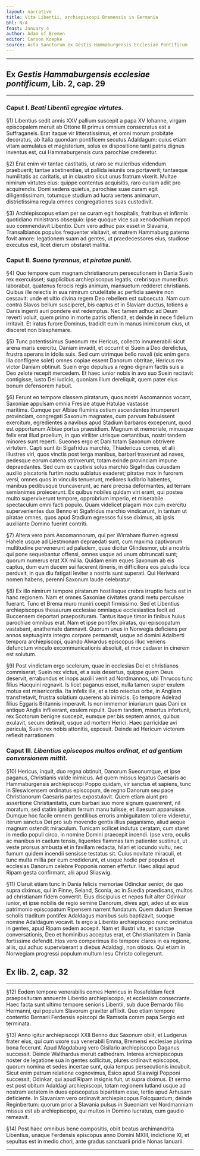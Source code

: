 ```yaml
---
layout: narrative
title: Vita Libentii, archiepiscopi Bremensis in Germania
bhl: N/A
feast: January 4
author: Adam of Bremen
editor: Carson Koepke
source: Acta Sanctorum ex Gestis Hammaburgensis Ecclesiae Pontificum
---
```


---

## Ex *Gestis Hammaburgensis ecclesiae pontificum*, Lib. 2, cap. 29

---

### Caput I. *Beati Libentii egregiae virtutes.*

§1) Libentius sedit annis XXV pallium suscepit a papa XV Iohanne, virgam episcopalem meruit ab Ottone III primus omnium consecratus est a Suffraganeis. Erat itaque vir litteratissimus, et omni morum probitate decoratus, ab Italia quondam pontificem secutus Adaldagum: cuius etiam vitam aemulatus et magisterium, solus ex dispositione tanti patris dignus inventus est, cui Hammaburgensis cura parochiae crederetur.

§2) Erat enim vir tantae castitatis, ut raro se mulieribus videndum praebuerit; tantae abstinentiae, ut pallida ieiuniis ora portaverit; tantaeque humilitatis ac caritatis, ut in claustro sicut unus fratrum vixerit. Multae nimirum virtutes eius: quippe contentus acquisitis, raro curiam adiit pro acquirendis. Domi sedens quietus, parochiae suae curam egit diligentissimam, totumque studium ad lucra vertens animarum, districtissima regula omnes congregationes suas custodivit.

§3) Archiepiscopus etiam per se curam egit hospitalis, fratribus et infirmis quotidiano ministrans obsequio: ipse quoque vice sua xenodochium nepoti suo commendavit Libentio. Dum vero adhuc pax esset in Slavania, Transalbianos populos frequenter visitavit, et matrem Hammaburg paterno fovit amore: legationem suam ad gentes, ut praedecessores eius, studiose executus est, licet dierum obstaret malitia.


### Caput II. *Sueno tyrannus, et piratae puniti.*

§4) Quo tempore cum magnam christianorum persecutionem in Dania Suein rex exercuisset; supplicibus archiepiscopus legatis, crebrisque muneribus laborabat, quatenus ferocis regis animum, mansuetum redderet christianis. Quibus ille reiectis in sua nimirum crudelitate ac perfidia saevire non cessavit: unde et ultio divina regem Deo rebellem est subsecuta. Nam cum contra Slavos bellum susciperet, bis captus et in Slaviam ductus, totiens a Danis ingenti auri pondere est redemptus. Nec tamen adhuc ad Deum reverti voluit, quem primo in morte patris offendit, et deinde in nece fidelium irritavit. Et iratus furore Dominus, tradidit eum in manus inimicorum eius, ut disceret non blasphemare.

§5) Tunc potentissimus Sueonum rex Hericus, collecto innumerabili sicut arena maris exercitu, Daniam invadit, et occurrit ei Suein a Deo derelictus, frustra sperans in idolis suis. Sed cum utrimque bello navali (sic enim gens illa confligere solet) omnes copiae essent Danorum obtritae, Hericus rex victor Daniam obtinuit. Suein ergo depulsus a regno dignam factis suis a Deo zelote recepit mercedem. Et haec iunior nobis in avo suo Suein recitavit contigisse, iusto Dei iudicio, quoniam illum dereliquit, quem pater eius bonum defensorem habuit.

§6) Ferunt eo tempore classem piratarum, quos nostri Ascomannos vocant, Saxoniae appulsam omnia Fresiae atque Hatulae vastasse maritima. Cumque per Albiae fluminis ostium ascendentes irrumperent provinciam, congregati Saxonum magnates, cum parvum habuissent exercitum, egredientes a navibus apud Stadium barbaros exceperunt, quod est opportunum Albiae portus praesidium. Magnum et memoriale, minusque felix erat illud proelium, in quo viriliter utrisque certantibus, nostri tandem minores sunt reperti. Sueones ergo et Dani totam Saxonum obtrivere virtutem. Capti sunt ibi Sigafridus marchio, Thiadericus comes, et alii illustres viri, quos vinctis post terga manibus, barbari traxerunt ad naves, pedesque eorum catena strinxerunt, totam exinde provinciam impune depraedantes. Sed cum ex captivis solus marchio Sigafridus cuiusdam auxilio piscatoris furtim noctu sublatus evaderet; piratae mox in furorem versi, omnes quos in vinculis tenuerunt, meliores ludibrio habentes, manibus pedibusque truncaverunt, ac nare precisa deformantes, ad terram semianimes proiecerunt. Ex quibus nobiles quidam viri erant, qui postea multo supervixerunt tempore, opprobrium imperio, et miserabile spectaculum omni facti populo. Quam videlicet plagam mox cum exercitu supervenientes dux Benno et Sigafridus marchio vindicarunt, in tantum ut piratae omnes, quos apud Stadium egressos fuisse diximus, ab ipsis auxiliante Domino fuerint contriti.

§7) Altera vero pars Ascomannorum, qui per Wirraham flumen egressi Hahele usque ad Liestmonam depraedati sunt, cum maxima captivorum multitudine pervenerunt ad paludem, quae dicitur Glindesmor, ubi a nostris qui pone sequebantur offensi, omnes usque ad unum obtruncati sunt; quorum numerus erat XX millia. Quidam enim eques Saxonum ab eis captus, dum eum ducem sui facerent itineris, in difficiliora eos paludis loca perduxit, in qua diu fatigati leviter a nostris sunt superati. Qui Heriward nomen habens, perenni Saxonum laude celebratur.

§8) Ex illo nimirum tempore piratarum hostilisque crebra irruptio facta est in hanc regionem. Nam et omnes Saxoniae civitates grandi metu perculsae fuerant. Tunc et Brema muro muniri coepit firmissimo. Sed et Libentius archiepiscopus thesaurum ecclesiae omniaque ecclesiastica fecit ad Buccensem deportari praeposituram. Tantus itaque timor in finibus huius parochiae omnibus erat. Nam et ipse pontifex piratas, qui episcopatum vastabant, anathemate damnavit. Quorum unus in Norwegia deficiens per annos septuaginta integro corpore permansit, usque ad domini Adalberti tempora archiepiscopi, quando Alwardus episcopus illuc veniens defunctum vinculo excommunicationis absoluit, et mox cadaver in cinerem est solutum.

§9) Post vindictam ergo scelerum, quae in ecclesias Dei et christianos commiserat; Suein rex victus, et a suis desertus, quippe quem Deus deservit, errabundus et inops auxilii venit ad Nordmannos, ubi Thrucco tunc filius Hacquini regnavit. Is licet paganus esset, nulla tamen super exulem motus est misericordia. Ita infelix ille, et a toto reiectus orbe, in Angliam transfretavit, frustra solatium quaerens ab inimicis. Eo tempore Adelrad filius Eggaris Britannis imperavit. Is non immemor iniuriarum quas Dani ex antiquo Anglis inflixerant, exulem repulit. Quem tandem, misertus infortunii, rex Scotorum benigne suscepit, eumque per bis septem annos, quibus exulavit, secum detinuit, usque ad mortem Herici. Haec parricidae avi pericula, Suein rex nobis attonitis, exposuit. Deinde ad Hericum victorem reflexit narrationem.


### Caput III. *Libentius episcopos multos ordinat, et ad gentium conversionem mittit.*

§10) Hericus, inquit, duo regna obtinuit, Danorum Sueonumque, et ipse paganus, Christianis valde inimicus. Ad quem missus legatus Caesaris ac Hammaburgensis archiepiscopi Poppo quidam, vir sanctus et sapiens, tunc in Sleswicensem ordinatus episcopum, de regno Danorum seu pace Christianorum Caesaris partes expostulavit. Quem etiam aiunt pro assertione Christianitatis, cum barbari suo more signum quaererent, nil moratum, sed statim ignitum ferrum manu tulisse, et illaesum apparuisse. Dumque hoc facile omnem gentilibus erroris ambiguitatem tollere videretur, iterum sanctus Dei pro sub movendo gentis illius paganismo, aliud aeque magnum ostendit miraculum. Tunicam scilicet indutus ceratam, cum staret in medio populi circo, in nomine Domini praecepit incendi. Ipse vero, oculis ac manibus in caelum tensis, liquentes flammas tam patienter sustinuit, ut veste prorsus ambusta et in favillam redacta, hilari et iocundo vultu, nec fumum quidem incendii sensisse testatus sit. Cuius novitate miraculi, et tunc multa millia per eum crediderunt, et usque hodie per populos et ecclesias Danorum celebre Popponis nomen effertur. Haec aliqui apud Ripam gesta confirmant, alii apud Sliaswig.

§11) Claruit etiam tunc in Dania felicis memoriae Odinckar senior, de quo supra diximus, qui in Finne, Seland, Sconia, ac in Suedia praedicans, multos ad christianam fidem convertit. Eius discipulus et nepos fuit alter Odinkar iunior, et ipse nobilis de regio semine Danorum, dives agri, adeo ut ex eius patrimonio episcopatum Ripensem narrent fundatum. Quem dudum Bremae scholis traditum pontifex Adaldagus manibus suis baptizavit, suoque nomine Adaldagum vocavit. Is ergo a Libentio archiepiscopo nunc ordinatus in gentes, apud Ripam sedem accepit. Nam et illustri vita, et sanctae conversationis, Deo et hominibus acceptus erat, et Christianitatem in Dania fortissime defendit. Hos vero comperimus illo tempore claros in ea regione, aliis, qui adhuc supervixerant a diebus Adaldagi, non otiosis. Qui etiam in Norwegiam progressi populum multum Iesu Christo collegerunt.


## Ex lib. 2, cap. 32

---

§12) Eodem tempore venerabilis comes Henricus in Rosafeldam fecit praeposituram annuente Libentio archiepiscopo, et ecclesiam consecrante. Haec facta sunt ultimo tempore senioris Libentii, sub duce Bernardo filio Hermanni, qui populum Slavorum graviter afflixit. Quo etiam tempore contentio Bernarii Ferdensis episcopi de Ramsola coram papa Sergio est terminata.

§13) Anno igitur archiepiscopi XXII Benno dux Saxonum obiit, et Ludgerus frater eius, qui cum uxore sua venerabili Emma, Bremensi ecclesiae plurima bona fecerunt. Apud Magdaburg vero Gisilario archiepiscopo Daganus successit. Deinde Walthardus meruit cathedram. Interea archiepiscopus noster de legatione sua in gentes sollicitus, plures ordinavit episcopos, quorum nomina et sedes incertae sunt, quia tempus persecutionis incubuit. Sicut enim patrum relatione cognovimus, Esico apud Sliaswigi Popponi successit, Odinkar, qui apud Ripam insignis fuit, ut supra diximus. Et sermo est post obitum Adaldagi archiepiscopi, totam regionem Iutland usque ad nostram aetatem in duos episcopatus bipartitam esse, tertio apud Arhusam deficiente. In Slavaniam vero ordinavit archiepiscopus Folcquardum, deinde Reginbertum: quorum prior a Slavania pulsus in Sueoniam vel Nordmanniam missus est ab archiepiscopo, qui multos in Domino lucratus, cum gaudio remeavit.

§14) Post haec omnibus bene compositis, obiit beatus archimandrita Libentius, unaque Ferdensis episcopus anno Domini MXIII, indictione XI, et sepultus est in medio chori, ante gradus sanctuarii pridie Nonas Ianuarii.

---
